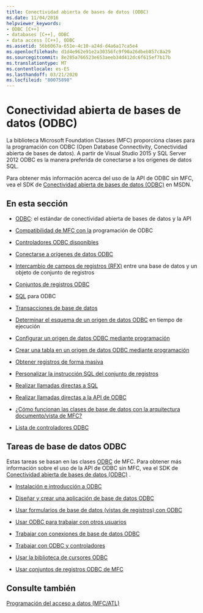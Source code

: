 ```yaml
---
title: Conectividad abierta de bases de datos (ODBC)
ms.date: 11/04/2016
helpviewer_keywords:
- ODBC [C++]
- databases [C++], ODBC
- data access [C++], ODBC
ms.assetid: 56b6067a-651e-4c10-a24d-d4a6a17ca5e4
ms.openlocfilehash: d1d4e962e91e2a30356fc9f90a26dbeb857c8a29
ms.sourcegitcommit: 8e285a766523e653aeeb34d412dc6f615ef7b17b
ms.translationtype: MT
ms.contentlocale: es-ES
ms.lasthandoff: 03/21/2020
ms.locfileid: "80075898"
---
```

# <a name="open-database-connectivity-odbc"></a>Conectividad abierta de bases de datos (ODBC)

La biblioteca Microsoft Foundation Classes (MFC) proporciona clases para la programación con ODBC (Open Database Connectivity, Conectividad abierta de bases de datos). A partir de Visual Studio 2015 y SQL Server 2012 ODBC es la manera preferida de conectarse a los orígenes de datos SQL.

Para obtener más información acerca del uso de la API de ODBC sin MFC, vea el SDK de [Conectividad abierta de bases de datos (ODBC)](/sql/odbc/microsoft-open-database-connectivity-odbc) en MSDN.

## <a name="in-this-section"></a>En esta sección

- [ODBC](odbc-basics.md): el estándar de conectividad abierta de bases de datos y la API

- [Compatibilidad de MFC con la](odbc-and-mfc.md) programación de ODBC

- [Controladores ODBC disponibles](odbc-driver-list.md)

- [Conectarse a orígenes de datos ODBC](data-source-managing-connections-odbc.md)

- [Intercambio de campos de registros (RFX)](record-field-exchange-rfx.md) entre una base de datos y un objeto de conjunto de registros

- [Conjuntos de registros ODBC](recordset-odbc.md)

- [SQL](sql.md) para ODBC

- [Transacciones de base de datos](transaction-odbc.md)

- [Determinar el esquema de un origen de datos ODBC](data-source-determining-the-schema-of-the-data-source-odbc.md) en tiempo de ejecución

- [Configurar un origen de datos ODBC mediante programación](data-source-programmatically-configuring-an-odbc-data-source.md)

- [Crear una tabla en un origen de datos ODBC mediante programación](data-source-programmatically-creating-a-table-in-an-odbc-data-source.md)

- [Obtener registros de forma masiva](recordset-fetching-records-in-bulk-odbc.md)

- [Personalizar la instrucción SQL del conjunto de registros](sql-customizing-your-recordsets-sql-statement-odbc.md)

- [Realizar llamadas directas a SQL](sql-making-direct-sql-calls-odbc.md)

- [Realizar llamadas directas a la API de ODBC](odbc-calling-odbc-api-functions-directly.md)

- [¿Cómo funcionan las clases de base de datos con la arquitectura documento/vista de MFC?](working-with-documents-and-views.md)

- [Lista de controladores ODBC](odbc-driver-list.md)

## <a name="odbc-database-tasks"></a>Tareas de base de datos ODBC

Estas tareas se basan en las clases [ODBC](odbc-basics.md) de MFC. Para obtener más información sobre el uso de la API de ODBC sin MFC, vea el SDK de [Conectividad abierta de bases de datos (ODBC)](/sql/odbc/microsoft-open-database-connectivity-odbc) .

- [Instalación e introducción a ODBC](installing-and-getting-started-with-odbc.md)

- [Diseñar y crear una aplicación de base de datos ODBC](design-and-create-an-odbc-database-application.md)

- [Usar formularios de base de datos (vistas de registros) con ODBC](use-database-forms-record-views-with-odbc.md)

- [Usar ODBC para trabajar con otros usuarios](use-odbc-to-work-with-other-users.md)

- [Trabajar con conexiones de base de datos ODBC](work-with-odbc-database-connections.md)

- [Trabajar con ODBC y controladores](work-with-odbc-and-drivers.md)

- [Usar la biblioteca de cursores ODBC](use-the-odbc-cursor-library.md)

- [Usar conjuntos de registros ODBC de MFC](use-mfc-odbc-recordsets.md)

## <a name="see-also"></a>Consulte también

[Programación del acceso a datos (MFC/ATL)](../../data/data-access-programming-mfc-atl.md)